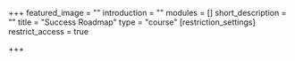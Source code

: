 +++
featured_image = ""
introduction = ""
modules = []
short_description = ""
title = "Success Roadmap"
type = "course"
[restriction_settings]
restrict_access = true

+++
